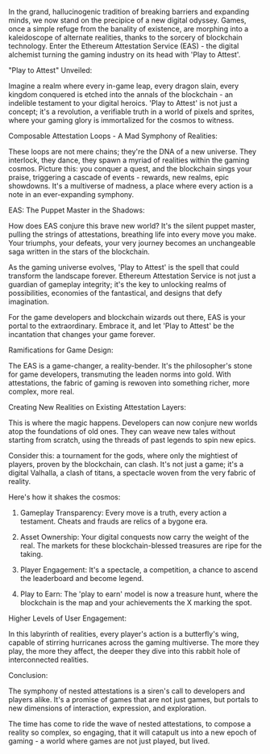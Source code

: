 


In the grand, hallucinogenic tradition of breaking barriers and expanding minds, we now stand on the precipice of a new digital odyssey. Games, once a simple refuge from the banality of existence, are morphing into a kaleidoscope of alternate realities, thanks to the sorcery of blockchain technology. Enter the Ethereum Attestation Service (EAS) - the digital alchemist turning the gaming industry on its head with 'Play to Attest'.

"Play to Attest" Unveiled:

Imagine a realm where every in-game leap, every dragon slain, every kingdom conquered is etched into the annals of the blockchain - an indelible testament to your digital heroics. 'Play to Attest' is not just a concept; it's a revolution, a verifiable truth in a world of pixels and sprites, where your gaming glory is immortalized for the cosmos to witness.

Composable Attestation Loops - A Mad Symphony of Realities:

These loops are not mere chains; they're the DNA of a new universe. They interlock, they dance, they spawn a myriad of realities within the gaming cosmos. Picture this: you conquer a quest, and the blockchain sings your praise, triggering a cascade of events - rewards, new realms, epic showdowns. It's a multiverse of madness, a place where every action is a note in an ever-expanding symphony.

EAS: The Puppet Master in the Shadows:

How does EAS conjure this brave new world? It's the silent puppet master, pulling the strings of attestations, breathing life into every move you make. Your triumphs, your defeats, your very journey becomes an unchangeable saga written in the stars of the blockchain.

As the gaming universe evolves, 'Play to Attest' is the spell that could transform the landscape forever. Ethereum Attestation Service is not just a guardian of gameplay integrity; it's the key to unlocking realms of possibilities, economies of the fantastical, and designs that defy imagination.

For the game developers and blockchain wizards out there, EAS is your portal to the extraordinary. Embrace it, and let 'Play to Attest' be the incantation that changes your game forever.

Ramifications for Game Design:

The EAS is a game-changer, a reality-bender. It's the philosopher's stone for game developers, transmuting the leaden norms into gold. With attestations, the fabric of gaming is rewoven into something richer, more complex, more real.

Creating New Realities on Existing Attestation Layers:

This is where the magic happens. Developers can now conjure new worlds atop the foundations of old ones. They can weave new tales without starting from scratch, using the threads of past legends to spin new epics.

Consider this: a tournament for the gods, where only the mightiest of players, proven by the blockchain, can clash. It's not just a game; it's a digital Valhalla, a clash of titans, a spectacle woven from the very fabric of reality.

Here's how it shakes the cosmos:

1. Gameplay Transparency: Every move is a truth, every action a testament. Cheats and frauds are relics of a bygone era.
    
2. Asset Ownership: Your digital conquests now carry the weight of the real. The markets for these blockchain-blessed treasures are ripe for the taking.
    
3. Player Engagement: It's a spectacle, a competition, a chance to ascend the leaderboard and become legend.
    
4. Play to Earn: The 'play to earn' model is now a treasure hunt, where the blockchain is the map and your achievements the X marking the spot.
    

Higher Levels of User Engagement:

In this labyrinth of realities, every player's action is a butterfly's wing, capable of stirring hurricanes across the gaming multiverse. The more they play, the more they affect, the deeper they dive into this rabbit hole of interconnected realities.

Conclusion:

The symphony of nested attestations is a siren's call to developers and players alike. It's a promise of games that are not just games, but portals to new dimensions of interaction, expression, and exploration.

The time has come to ride the wave of nested attestations, to compose a reality so complex, so engaging, that it will catapult us into a new epoch of gaming - a world where games are not just played, but lived.